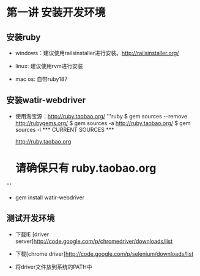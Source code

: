 第一讲 安装开发环境
==================

安装ruby
--------

* windows：建议使用railsinstaller进行安装。http://railsinstaller.org/

* linux: 建议使用rvm进行安装

* mac os: 自带ruby187

安装watir-webdriver
-------------------

* 使用淘宝源：http://ruby.taobao.org/
'''ruby
	$ gem sources --remove http://rubygems.org/
	$ gem sources -a http://ruby.taobao.org/
	$ gem sources -l
	*** CURRENT SOURCES ***

	http://ruby.taobao.org
	# 请确保只有 ruby.taobao.org
'''
* gem install watir-webdriver

测试开发环境
------------

* 下载IE [driver server]http://code.google.com/p/chromedriver/downloads/list

* 下载[chrome driver]http://code.google.com/p/selenium/downloads/list

* 将driver文件放到系统的PATH中
